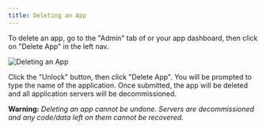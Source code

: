 ```yaml
---
title: Deleting an App
---
```


To delete an app, go to the "Admin" tab of or your app dashboard, then click on "Delete App" in the left nav.

![Deleting an App](/src-images/app-delete.png)

Click the "Unlock" button, then click "Delete App". You will be prompted to type the name of the application. Once submitted, the app will be deleted and all application servers will be decommissioned.

**Warning:** *Deleting an app cannot be undone. Servers are decommissioned and any code/data left on them cannot be recovered.*
